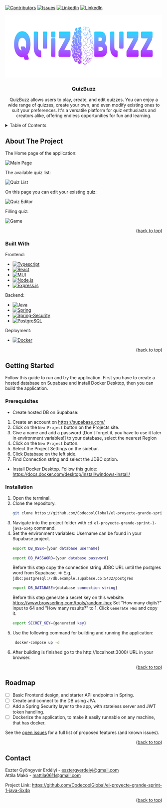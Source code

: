 <a name="readme-top"></a>

[![Contributors][contributors-shield]][contributors-url]
[![Issues][issues-shield]][issues-url]
[![LinkedIn][linkedin-shield-eszter]][linkedin-url-eszter]
[![LinkedIn][linkedin-shield-attila]][linkedin-url-attila]

<div align="center">
  <a href="https://github.com/CodecoolGlobal/el-proyecte-grande-sprint-1-java-Sx4p">
    <img src="frontend/src/images/QuizBuzzLogo.png" alt="Logo" width="806" height="201">
  </a>

<h3 align="center">QuizBuzz</h3>

  <p align="center">
    QuizBuzz allows users to play, create, and edit quizzes. You can enjoy a wide range of quizzes, create your own, and even modify existing ones to suit your preferences. It's a versatile platform for quiz enthusiasts and creators alike, offering endless opportunities for fun and learning.
  </p>
</div>

<details>
  <summary>Table of Contents</summary>
  <ol>
    <li>
      <a href="#about-the-project">About The Project</a>
      <ul>
        <li><a href="#built-with">Built With</a></li>
      </ul>
    </li>
    <li>
      <a href="#getting-started">Getting Started</a>
      <ul>
        <li><a href="#prerequisites">Prerequisites</a></li>
        <li><a href="#installation">Installation</a></li>
      </ul>
    </li>
    <li><a href="#roadmap">Roadmap</a></li>
    <li><a href="#contact">Contact</a></li>
  </ol>
</details>


## About The Project

The Home page of the application:
<br />

![Main Page][product-screenshot-main]
<br />

The available quiz list:
<br />

![Quiz List][product-screenshot-list]
<br />

On this page you can edit your existing quiz:
<br />

![Quiz Editor][product-screenshot-editor]
<br />

Filling quiz:
<br />

![Game][product-screenshot-game]


<p align="right">(<a href="#readme-top">back to top</a>)</p>



### Built With

<p>Frontend:</p>

-   [![Typescript][Typescript]][Typescript-url]
-   [![React][React.js]][React-url]
-   [![MUI][MUI]][MUI-url]
-   [![Node.js][NodeJS]][NodeJS-url]
-   [![Express.js][Express.js]][Express.js-url]
  
<p>Backend:</p>

-   [![Java][Java]][Java-url]
-   [![Spring][Spring]][Spring-url]
-   [![Spring-Security][Spring-Security]][Spring-Security-url]
-   [![PostgreSQL][PostgreSQL]][PostgreSQL-url]

<p>Deployment:</p>

- [![Docker][Docker]][Docker-url]

<p align="right">(<a href="#readme-top">back to top</a>)</p>



<!-- GETTING STARTED -->
## Getting Started

Follow this guide to run and try the application. First you have to create a hosted database on Supabase and install Docker Desktop, then you can build the application.

### Prerequisites

- Create hosted DB on Supabase:
1. Create an account on https://supabase.com/
2. Click on the ``New Project`` button on the Projects site.
3. Give a name and add a password [Don't forget it, you have to use it later in environment variables!] to your database, select the nearest Region
4. Click on the ``New Project`` button.
5. Select the Project Settings on the sidebar.
6. Click Database on the left side.
7. Find Connection string and select the JDBC option.

- Install Docker Desktop. Follow this guide: https://docs.docker.com/desktop/install/windows-install/

### Installation

1. Open the terminal.
2. Clone the repository.
    ```sh
    git clone https://github.com/CodecoolGlobal/el-proyecte-grande-sprint-1-java-Sx4p.git
    ```
3. Navigate into the project folder with ``cd el-proyecte-grande-sprint-1-java-Sx4p`` command.
4. Set the environment variables:
    Username can be found in your Supabase project.
    ```sh
    export DB_USER={your database username}
    ```
    ```sh
    export DB_PASSWORD={your database password}
    ```
    Before this step copy the connection string JDBC URL until the postgres word from Supabase. => E.g.  ``jdbc:postgresql://db.example.supabase.co:5432/postgres``
    ```sh
    export DB_DATABASE={database connection string}
    ```
    Before this step generate a secret key on this website: https://www.browserling.com/tools/random-hex
    Set "How many digits?" input to 64 and "How many results?" to 1. Click ``Generate Hex`` and copy it.
    ```sh
    export SECRET_KEY={generated key}
    ```
5. Use the following command for building and running the application:
   ```sh
    docker-compose up -d
    ```
6. After building is finished go to the http://localhost:3000/ URL in your browser.

<p align="right">(<a href="#readme-top">back to top</a>)</p>



## Roadmap

-   [ ] Basic Frontend design, and starter API endpoints in Spring.
-   [ ] Create and connect to the DB using JPA.
-   [ ] Add a Spring Security layer to the app, with stateless server and JWT token handling.
-   [ ] Dockerize the application, to make it easily runnable on any machine, that has docker.

See the [open issues](https://github.com/CodecoolGlobal/el-proyecte-grande-sprint-1-java-Sx4p/issues) for a full list of proposed features (and known issues).

<p align="right">(<a href="#readme-top">back to top</a>)</p>

## Contact

Eszter Gyöngyvér Erdélyi -  esztergyerdelyi@gmail.com
<br />
Attila Makó - mattila0611@gmail.com

Project Link: https://github.com/CodecoolGlobal/el-proyecte-grande-sprint-1-java-Sx4p

<p align="right">(<a href="#readme-top">back to top</a>)</p>



<!-- MARKDOWN LINKS & IMAGES -->
[contributors-shield]: https://img.shields.io/github/contributors/CodecoolGlobal/el-proyecte-grande-sprint-1-java-Sx4p.svg?style=for-the-badge
[contributors-url]: https://github.com/CodecoolGlobal/el-proyecte-grande-sprint-1-java-Sx4p/graphs/contributors

[issues-shield]: https://img.shields.io/github/issues/CodecoolGlobal/el-proyecte-grande-sprint-1-java-Sx4p.svg?style=for-the-badge
[issues-url]: https://github.com/CodecoolGlobal/el-proyecte-grande-sprint-1-java-Sx4p/issues

[linkedin-shield-eszter]: https://img.shields.io/badge/-LinkedIn-black.svg?style=for-the-badge&logo=linkedin&colorB=555
[linkedin-url-eszter]: https://www.linkedin.com/in/eszter-erdelyi/

[linkedin-shield-attila]: https://img.shields.io/badge/-LinkedIn-black.svg?style=for-the-badge&logo=linkedin&colorB=555
[linkedin-url-attila]: https://www.linkedin.com/in/makoattila/

[product-screenshot-main]: https://i.imgur.com/yZZSwWj.png
[product-screenshot-list]: https://i.imgur.com/nCfMT9O.png
[product-screenshot-editor]: https://i.imgur.com/QNzWHFe.png
[product-screenshot-game]: https://i.imgur.com/u2NYCAg.png
[Typescript]: https://img.shields.io/badge/typescript-F7DF1E?style=for-the-badge&logo=typescript&logoColor=white
[Typescript-url]: https://www.typescriptlang.org/
[Spring]: https://img.shields.io/badge/spring-6DB33F?style=for-the-badge&logo=spring&logoColor=white
[Spring-url]: https://spring.io/
[React.js]: https://img.shields.io/badge/React-20232A?style=for-the-badge&logo=react&logoColor=61DAFB
[React-url]: https://reactjs.org/
[NodeJS]: https://img.shields.io/badge/node.js-6DA55F?style=for-the-badge&logo=node.js&logoColor=white
[NodeJS-url]: https://nodejs.org/en
[Express.js]: https://img.shields.io/badge/express.js-%23404d59.svg?style=for-the-badge&logo=express&logoColor=%2361DAFB
[Express.js-url]: https://expressjs.com/
[Spring-Security]: https://img.shields.io/badge/springsecurity-000000?style=for-the-badge&logo=springsecurity&logoColor=4FC08D
[Spring-Security-url]: https://spring.io/projects/spring-security
[PostgreSQL]: https://img.shields.io/badge/postgresql-4169E1?style=for-the-badge&logo=postgresql&logoColor=white
[PostgreSQL-url]: https://www.postgresql.org/
[Docker]: https://img.shields.io/badge/docker-%230db7ed.svg?style=for-the-badge&logo=docker&logoColor=white
[Docker-url]: https://www.docker.com/
[MUI]: https://img.shields.io/badge/mui-007FFF?style=for-the-badge&logo=mui&logoColor=white
[MUI-url]: https://mui.com/
[Java]: https://img.shields.io/badge/java-F80000?style=for-the-badge&logo=oracle&logoColor=white
[Java-url]: https://www.oracle.com/java/
